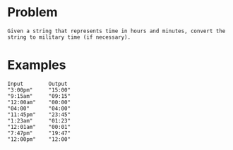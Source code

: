 # Problem
    Given a string that represents time in hours and minutes, convert the string to military time (if necessary).

# Examples
    Input        Output
    "3:00pm"     "15:00"
    "9:15am"     "09:15"
    "12:00am"    "00:00"
    "04:00"      "04:00"
    "11:45pm"    "23:45"
    "1:23am"     "01:23"
    "12:01am"    "00:01"
    "7:47pm"     "19:47"
    "12:00pm"    "12:00"
